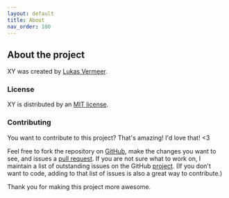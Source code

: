 ```yaml
---
layout: default
title: About
nav_order: 100
---
```


## About the project

XY was created by [Lukas Vermeer](http://lukasvermeer.nl).

### License

XY is distributed by an [MIT license](https://github.com/lukasvermeer/xy/tree/master/LICENSE).

### Contributing

You want to contribute to this project? That's amazing! I'd love that! <3

Feel free to fork the repository on [GitHub](http://github.com/lukasvermeer/xy), make the changes you want to see, and issues a [pull request](https://help.github.com/en/github/collaborating-with-issues-and-pull-requests/about-pull-requests). If you are not sure what to work on, I maintain a list of outstanding issues on the GitHub [project](https://github.com/lukasvermeer/xy/issues). (If you don't want to code, adding to that list of issues is also a great way to contribute.)

Thank you for making this project more awesome.
